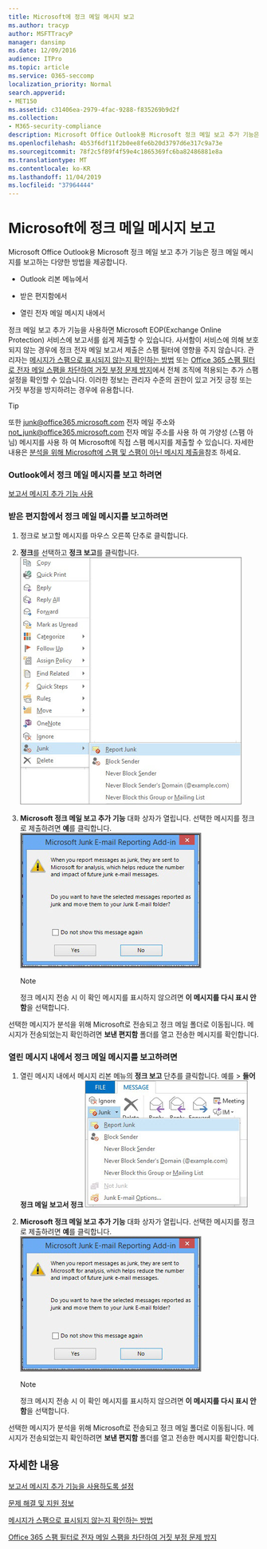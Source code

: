 ```yaml
---
title: Microsoft에 정크 메일 메시지 보고
ms.author: tracyp
author: MSFTTracyP
manager: dansimp
ms.date: 12/09/2016
audience: ITPro
ms.topic: article
ms.service: O365-seccomp
localization_priority: Normal
search.appverid:
- MET150
ms.assetid: c31406ea-2979-4fac-9288-f835269b9d2f
ms.collection:
- M365-security-compliance
description: Microsoft Office Outlook용 Microsoft 정크 메일 보고 추가 기능은 정크 메일 메시지를 보고하는 다양한 방법을 제공합니다.
ms.openlocfilehash: 4b53f6df11f2b0ee8fe6b20d3797d6e317c9a73e
ms.sourcegitcommit: 78f2c5f89f4f59e4c1865369fc6ba82486881e8a
ms.translationtype: MT
ms.contentlocale: ko-KR
ms.lasthandoff: 11/04/2019
ms.locfileid: "37964444"
---
```

# <a name="report-junk-email-messages-to-microsoft"></a>Microsoft에 정크 메일 메시지 보고

Microsoft Office Outlook용 Microsoft 정크 메일 보고 추가 기능은 정크 메일 메시지를 보고하는 다양한 방법을 제공합니다.
  
- Outlook 리본 메뉴에서
    
- 받은 편지함에서
    
- 열린 전자 메일 메시지 내에서
    
정크 메일 보고 추가 기능을 사용하면 Microsoft EOP(Exchange Online Protection) 서비스에 보고서를 쉽게 제출할 수 있습니다. 사서함이 서비스에 의해 보호되지 않는 경우에 정크 전자 메일 보고서 제출은 스팸 필터에 영향을 주지 않습니다. 관리자는 [메시지가 스팸으로 표시되지 않는지 확인하는 방법](https://go.microsoft.com/fwlink/p/?LinkId=534224) 또는 [Office 365 스팸 필터로 전자 메일 스팸을 차단하여 거짓 부정 문제 방지](https://go.microsoft.com/fwlink/p/?LinkId=534225)에서 전체 조직에 적용되는 추가 스팸 설정을 확인할 수 있습니다. 이러한 정보는 관리자 수준의 권한이 있고 거짓 긍정 또는 거짓 부정을 방지하려는 경우에 유용합니다.
  
> [!TIP]
> 또한 [junk@office365.microsoft.com](mailto:junk@office365.microsoft.com) 전자 메일 주소와 [not_junk@office365.microsoft.com](mailto:not_junk@office365.microsoft.com) 전자 메일 주소를 사용 하 여 가양성 (스팸 아님) 메시지를 사용 하 여 Microsoft에 직접 스팸 메시지를 제출할 수 있습니다. 자세한 내용은 [분석을 위해 Microsoft에 스팸 및 스팸이 아닌 메시지 제출을](submit-spam-non-spam-and-phishing-scam-messages-to-microsoft-for-analysis.md)참조 하세요. 
  
### <a name="to-report-junk-email-messages-from-outlook"></a>Outlook에서 정크 메일 메시지를 보고 하려면

[보고서 메시지 추가 기능 사용](https://support.office.com/article/b5caa9f1-cdf3-4443-af8c-ff724ea719d2) 
  
### <a name="to-report-junk-email-messages-from-your-inbox"></a>받은 편지함에서 정크 메일 메시지를 보고하려면

1. 정크로 보고할 메시지를 마우스 오른쪽 단추로 클릭합니다.
    
2. **정크**를 선택하고 **정크 보고**를 클릭합니다.
    ![받은 편지함에서 정크 메시지 보고](../media/EOP-Outlook-Junk-Reporting-Tool-3.jpg)
  
3. **Microsoft 정크 메일 보고 추가 기능** 대화 상자가 열립니다. 선택한 메시지를 정크로 제출하려면 **예**를 클릭합니다.
    ![정크 메일로 보고 확인](../media/EOP-Outlook-Junk-Reporting-Tool-2.jpg)
  
    > [!NOTE]
    > 정크 메시지 전송 시 이 확인 메시지를 표시하지 않으려면 **이 메시지를 다시 표시 안 함**을 선택합니다. 
  
선택한 메시지가 분석을 위해 Microsoft로 전송되고 정크 메일 폴더로 이동됩니다. 메시지가 전송되었는지 확인하려면 **보낸 편지함** 폴더를 열고 전송한 메시지를 확인합니다. 
  
### <a name="to-report-a-junk-email-message-from-within-an-opened-message"></a>열린 메시지 내에서 정크 메일 메시지를 보고하려면

1. 열린 메시지 내에서 메시지 리본 메뉴의 **정크 보고** 단추를 클릭합니다. 예를 \> **들어 정크 메일** **보고서 정크** ![메일로 메시지 내에서 정크 메일이 전송 됩니다.](../media/EOP-Outlook-Junk-Reporting-Tool-4.jpg)
  
2. **Microsoft 정크 메일 보고 추가 기능** 대화 상자가 열립니다. 선택한 메시지를 정크로 제출하려면 **예**를 클릭합니다.
    ![정크 메일로 보고 확인](../media/EOP-Outlook-Junk-Reporting-Tool-2.jpg)
  
    > [!NOTE]
    > 정크 메시지 전송 시 이 확인 메시지를 표시하지 않으려면 **이 메시지를 다시 표시 안 함**을 선택합니다. 
  
선택한 메시지가 분석을 위해 Microsoft로 전송되고 정크 메일 폴더로 이동됩니다. 메시지가 전송되었는지 확인하려면 **보낸 편지함** 폴더를 열고 전송한 메시지를 확인합니다. 
  
## <a name="for-more-information"></a>자세한 내용

[보고서 메시지 추가 기능을 사용하도록 설정](https://support.office.com/article/4250c4bc-6102-420b-9e0a-a95064837676)
  
[문제 해결 및 지원 정보](troubleshooting-and-support-information.md)
  
[메시지가 스팸으로 표시되지 않는지 확인하는 방법](https://go.microsoft.com/fwlink/p/?LinkId=534224)
  
[Office 365 스팸 필터로 전자 메일 스팸을 차단하여 거짓 부정 문제 방지](https://go.microsoft.com/fwlink/p/?LinkId=534225)
  

